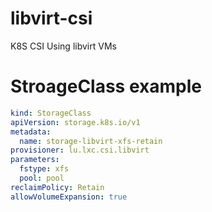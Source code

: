 # libvirt-csi
K8S CSI Using libvirt VMs

# StroageClass example
```yaml
kind: StorageClass
apiVersion: storage.k8s.io/v1
metadata:
  name: storage-libvirt-xfs-retain
provisioner: lu.lxc.csi.libvirt
parameters:
  fstype: xfs
  pool: pool
reclaimPolicy: Retain
allowVolumeExpansion: true
```